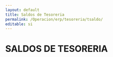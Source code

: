 ```yaml
---
layout: default
title: Saldos de Tesoreria
permalink: /Operacion/erp/tesoreria/tsaldo/
editable: si
---
```


# SALDOS DE TESORERIA

